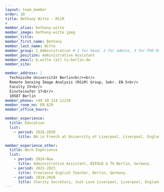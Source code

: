 ```yaml
---
layout: team_member
order: 20
title: Bethany Witte - RSiM
#
member_alias: bethany-witte
member_image: bethany-witte.jpeg
member_title:
member_first_name: Bethany
member_last_name: Witte
member_group: 2_Administration # 1 for head, 2 for admins, 3 for PhD Research Associates , 4 for student assistants
member_position: Administrative Assistant
member_email: b.witte [at] tu-berlin.de
member_site:

member_address: |
  Technische Universität Berlin<br/><br/>
  Remote Sensing Image Analysis (RSiM) Group, Sekr. EN 5<br/>
  Faculty IV<br/>
  Einsteinufer 17<br/>
  10587 Berlin
member_phone: +49 30 314 21219
member_room_no: EN 629
member_office_hours:

member_experience:
  title: Education
  list:
    - period: 2016-2020
      title: BA in French at University of Liverpool, Liverpool, England.

member_experience_other:
  title: Work Experience
  list:
    - period: 2024-Now
      title: Administrative Assistant, BIFOLD & TU Berlin, Germany.
    - period: 2021-2023
      title: Freelance English Teacher, Berlin, Germany.
    - period: 2019-2020
      title: Charity Secretary, Just Love Liverpool, Liverpool, England.
---
```

